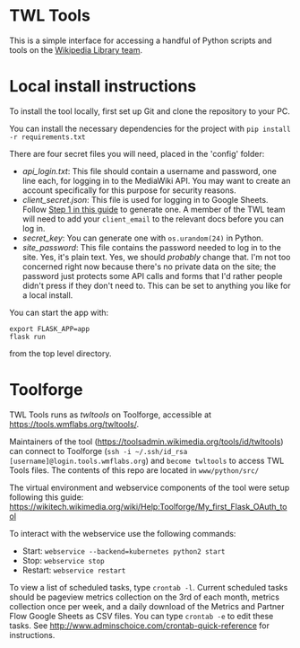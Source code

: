 TWL Tools
===============

This is a simple interface for accessing a handful of Python scripts and tools on the [Wikipedia Library team](https://meta.wikimedia.org/wiki/The_Wikipedia_Library).

Local install instructions
===============

To install the tool locally, first set up Git and clone the repository to your PC.

You can install the necessary dependencies for the project with `pip install -r requirements.txt`

There are four secret files you will need, placed in the 'config' folder:

* *api_login.txt*: This file should contain a username and password, one line each, for logging in to the MediaWiki API. You may want to create an account specifically for this purpose for security reasons.
* *client_secret.json*: This file is used for logging in to Google Sheets. Follow [Step 1 in this guide](https://developers.google.com/sheets/api/quickstart/python) to generate one. A member of the TWL team will need to add your `client_email` to the relevant docs before you can log in.
* *secret_key*: You can generate one with `os.urandom(24)` in Python.
* *site_password*: This file contains the password needed to log in to the site. Yes, it's plain text. Yes, we should *probably* change that. I'm not too concerned right now because there's no private data on the site; the password just protects some API calls and forms that I'd rather people didn't press if they don't need to. This can be set to anything you like for a local install.

You can start the app with:
```
export FLASK_APP=app
flask run
```

from the top level directory.

Toolforge
===============

TWL Tools runs as *twltools* on Toolforge, accessible at https://tools.wmflabs.org/twltools/.

Maintainers of the tool (https://toolsadmin.wikimedia.org/tools/id/twltools) can connect to Toolforge (`ssh -i ~/.ssh/id_rsa [username]@login.tools.wmflabs.org`) and `become twltools` to access TWL Tools files. The contents of this repo are located in `www/python/src/`

The virtual environment and webservice components of the tool were setup following this guide: https://wikitech.wikimedia.org/wiki/Help:Toolforge/My_first_Flask_OAuth_tool

To interact with the webservice use the following commands:

* Start: `webservice --backend=kubernetes python2 start`
* Stop: `webservice stop`
* Restart: `webservice restart`

To view a list of scheduled tasks, type `crontab -l`. Current scheduled tasks should be pageview metrics collection on the 3rd of each month, metrics collection once per week, and a daily download of the Metrics and Partner Flow Google Sheets as CSV files. You can type `crontab -e` to edit these tasks. See http://www.adminschoice.com/crontab-quick-reference for instructions.

